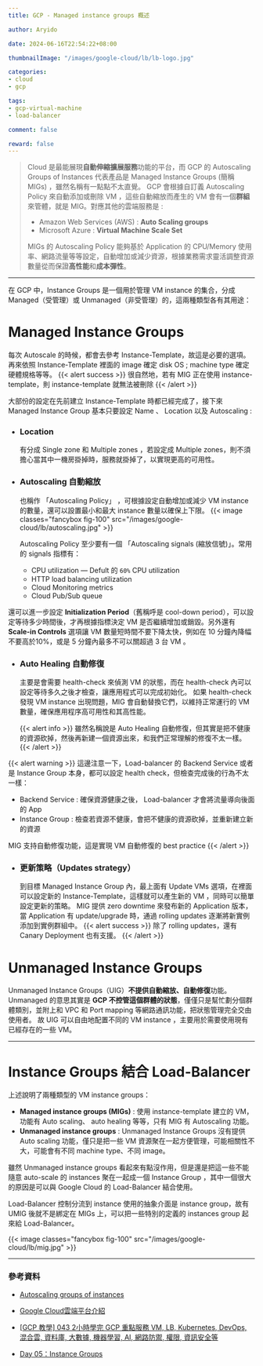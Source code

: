 ```yaml
---
title: GCP - Managed instance groups 概述

author: Aryido

date: 2024-06-16T22:54:22+08:00

thumbnailImage: "/images/google-cloud/lb/lb-logo.jpg"

categories:
- cloud
- gcp

tags:
- gcp-virtual-machine
- load-balancer

comment: false

reward: false
---
```

<!--BODY-->
> Cloud 是最能展現**自動伸縮擴展服務**功能的平台，而 GCP 的 Autoscaling Groups of Instances 代表產品是 Managed Instance Groups (簡稱 MIGs) ，雖然名稱有一點點不太直覺。 GCP 會根據自訂義 Autoscaling Policy 來自動添加或刪除 VM ，這些自動縮放而產生的 VM 會有一個**群組**來管體，就是 MIG。對應其他的雲端服務是 :
> - Amazon Web Services (AWS) : **Auto Scaling groups**
> - Microsoft Azure  : **Virtual Machine Scale Set** 
>
> MIGs 的 Autoscaling Policy 能夠基於 Application 的 CPU/Memory 使用率、網路流量等等設定，自動增加或減少資源，根據業務需求靈活調整資源數量從而保證**高性能**和**成本彈性**。
<!--more-->

---

在 GCP 中，Instance Groups 是一個用於管理 VM instance 的集合，分成 Managed（受管理）或 Unmanaged（非受管理）的，這兩種類型各有其用途：

# Managed Instance Groups

每次 Autoscale 的時候，都會去參考 Instance-Template，故這是必要的選項。再來依照 Instance-Template 裡面的 image 確定 disk OS ; machine type 確定硬體規格等等。
{{< alert success >}}
很自然地，若有 MIG 正在使用 instance-template，則 instance-template 就無法被刪除
{{< /alert >}}

大部份的設定在先前建立 Instance-Template 時都已經完成了，接下來 Managed Instance Group 基本只要設定 Name 、 Location 以及 Autoscaling :

- ### Location
    有分成 Single zone 和 Multiple zones ，若設定成 Multiple zones，則不須擔心當其中一機房掛掉時，服務就掛掉了，以實現更高的可用性。


- ### Autoscaling 自動縮放
    也稱作 「Autoscaling Policy」 ，可根據設定自動增加或減少 VM instance 的數量，還可以設置最小和最大 instance 數量以確保上下限。
    {{< image classes="fancybox fig-100" src="/images/google-cloud/lb/autoscaling.jpg" >}}

    Autoscaling Policy 至少要有一個 「Autoscaling signals (縮放信號)」。常用的 signals 指標有：
    - CPU utilization  — Defult 的 `60%` CPU utilization
    - HTTP load balancing utilization
    - Cloud Monitoring metrics
    - Cloud Pub/Sub queue 


還可以進一步設定 **Initialization Period**（舊稱呼是 cool-down period），可以設定等待多少時間後，才再根據指標決定 VM 是否繼續增加或銷毀。另外還有 **Scale-in Controls** 選項讓 VM 數量短時間不要下降太快，例如在 10 分鐘內降幅不要高於10%，或是 5 分鐘內最多不可以關超過 3 台 VM 。

- ### Auto Healing 自動修復 
    主要是會需要 health-check 來偵測 VM 的狀態，而在 health-check 內可以設定等待多久之後才檢查，讓應用程式可以完成初始化。 如果 health-check 發現 VM instance 出現問題，MIG 會自動替換它們，以維持正常運行的 VM 數量，確保應用程序高可用性和其高性能。

    {{< alert info >}}
雖然名稱說是 Auto Healing 自動修復，但其實是把不健康的資源砍掉，然後再新建一個資源出來，和我們正常理解的修復不太一樣。
{{< /alert >}}

{{< alert warning >}}
這邊注意一下，Load-balancer 的 Backend Service 或者是 Instance Group 本身，都可以設定 health check，但檢查完成後的行為不太一樣：
- Backend Service : 確保資源健康之後， Load-balancer  才會將流量導向後面的 App
- Instance Group :  檢查若資源不健康，會把不健康的資源砍掉，並重新建立新的資源

MIG 支持自動修復功能，這是實現 VM 自動修復的 best practice
{{< /alert >}}

- ### 更新策略（Updates strategy）
    到目標 Managed Instance Group 內，最上面有 Update VMs 選項，在裡面可以設定新的 Instance-Template，這樣就可以產生新的 VM ，同時可以簡單設定更新的策略。  MIG 提供 zero downtime 來發布新的 Application 版本，當 Application 有 update/upgrade 時，通過 rolling updates 逐漸將新實例添加到實例群組中。
    {{< alert success >}}
除了 rolling updates，還有 Canary Deployment 也有支援。
{{< /alert >}}


# Unmanaged Instance Groups
Unmanaged Instance Groups（UIG）**不提供自動縮放、自動修復**功能。 Unmanaged 的意思其實是 **GCP 不控管這個群體的狀態**，僅僅只是幫忙劃分個群體類別，並附上和 VPC 和 Port mapping 等網路通訊功能，把狀態管理完全交由使用者。 故 UIG 可以自由地配置不同的 VM instance ，主要用於需要使用現有已經存在的一些 VM。

---

# Instance Groups 結合 Load-Balancer

上述說明了兩種類型的 VM instance groups：

- **Managed instance groups (MIGs)** : 使用 instance-template 建立的 VM，功能有 Auto scaling、 auto healing 等等，只有 MIG 有 Autoscaling 功能。
- **Unmanaged instance groups** : Unmanaged Instance Groups 沒有提供 Auto scaling 功能，僅只是把一些 VM 資源聚在一起方便管理，可能相關性不大，可能會有不同 machine type、不同 image。


雖然 Unmanaged instance groups 看起來有點沒作用，但是還是把這一些不能隨意 auto-scale 的 instances 聚在一起成一個 Instance Group ，其中一個很大的原因是可以與 Google Cloud 的 Load-Balancer 結合使用。 

Load-Balancer 控制分流到 instance 使用的抽象介面是 instance group，故有 UMIG 後就不是綁定在 MIGs 上，可以把一些特別的定義的 instances group 起來給 Load-Balancer。

{{< image classes="fancybox fig-100" src="/images/google-cloud/lb/mig.jpg" >}}

---

### 參考資料

- [Autoscaling groups of instances](https://cloud.google.com/compute/docs/autoscaler)

- [Google Cloud雲端平台介紹](https://jason-kao-blog.medium.com/google-cloud%E9%9B%B2%E7%AB%AF%E5%B9%B3%E5%8F%B0%E4%BB%8B%E7%B4%B9-fc3212c8359b)

- [[GCP 教學] 043 2小時學完 GCP 重點服務 VM, LB, Kubernetes, DevOps, 混合雲, 資料庫, 大數據, 機器學習, AI, 網路防禦, 權限, 資訊安全等](https://www.youtube.com/watch?v=hQE14DX4LHQ&t=134s)

- [Day 05：Instance Groups](https://ithelp.ithome.com.tw/m/articles/10315523)